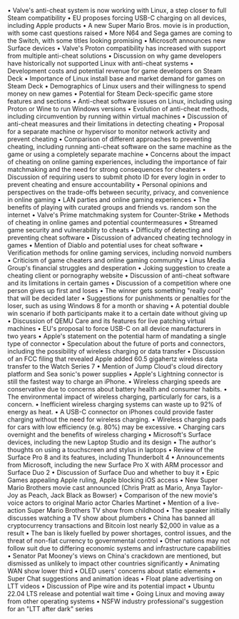 • Valve's anti-cheat system is now working with Linux, a step closer to full Steam compatibility
• EU proposes forcing USB-C charging on all devices, including Apple products
• A new Super Mario Bros. movie is in production, with some cast questions raised
• More N64 and Sega games are coming to the Switch, with some titles looking promising
• Microsoft announces new Surface devices
• Valve's Proton compatibility has increased with support from multiple anti-cheat solutions
• Discussion on why game developers have historically not supported Linux with anti-cheat systems
• Development costs and potential revenue for game developers on Steam Deck
• Importance of Linux install base and market demand for games on Steam Deck
• Demographics of Linux users and their willingness to spend money on new games
• Potential for Steam Deck-specific game store features and sections
• Anti-cheat software issues on Linux, including using Proton or Wine to run Windows versions
• Evolution of anti-cheat methods, including circumvention by running within virtual machines
• Discussion of anti-cheat measures and their limitations in detecting cheating
• Proposal for a separate machine or hypervisor to monitor network activity and prevent cheating
• Comparison of different approaches to preventing cheating, including running anti-cheat software on the same machine as the game or using a completely separate machine
• Concerns about the impact of cheating on online gaming experiences, including the importance of fair matchmaking and the need for strong consequences for cheaters
• Discussion of requiring users to submit photo ID for every login in order to prevent cheating and ensure accountability
• Personal opinions and perspectives on the trade-offs between security, privacy, and convenience in online gaming
• LAN parties and online gaming experiences
• The benefits of playing with curated groups and friends vs. random son the internet
• Valve's Prime matchmaking system for Counter-Strike
• Methods of cheating in online games and potential countermeasures
• Streamed game security and vulnerability to cheats
• Difficulty of detecting and preventing cheat software
• Discussion of advanced cheating technology in games
• Mention of Diablo and potential uses for cheat software
• Verification methods for online gaming services, including nonvoid numbers
• Criticism of game cheaters and online gaming community
• Linus Media Group's financial struggles and desperation
• Joking suggestion to create a cheating client or pornography website
• Discussion of anti-cheat software and its limitations in certain games
• Discussion of a competition where one person gives up first and loses
• The winner gets something "really cool" that will be decided later
• Suggestions for punishments or penalties for the loser, such as using Windows 8 for a month or shaving
• A potential double win scenario if both participants make it to a certain date without giving up
• Discussion of QEMU Care and its features for live patching virtual machines
• EU's proposal to force USB-C on all device manufacturers in two years
• Apple's statement on the potential harm of mandating a single type of connector
• Speculation about the future of ports and connectors, including the possibility of wireless charging or data transfer
• Discussion of an FCC filing that revealed Apple added 60.5 gigahertz wireless data transfer to the Watch Series 7
• Mention of Jump Cloud's cloud directory platform and Sea sonic's power supplies
• Apple's Lightning connector is still the fastest way to charge an iPhone.
• Wireless charging speeds are conservative due to concerns about battery health and consumer habits.
• The environmental impact of wireless charging, particularly for cars, is a concern.
• Inefficient wireless charging systems can waste up to 92% of energy as heat.
• A USB-C connector on iPhones could provide faster charging without the need for wireless charging.
• Wireless charging pads for cars with low efficiency (e.g. 80%) may be excessive.
• Charging cars overnight and the benefits of wireless charging
• Microsoft's Surface devices, including the new Laptop Studio and its design
• The author's thoughts on using a touchscreen and stylus in laptops
• Review of the Surface Pro 8 and its features, including Thunderbolt 4
• Announcements from Microsoft, including the new Surface Pro X with ARM processor and Surface Duo 2
• Discussion of Surface Duo and whether to buy it
• Epic Games appealing Apple ruling, Apple blocking iOS access
• New Super Mario Brothers movie cast announced (Chris Pratt as Mario, Anya Taylor-Joy as Peach, Jack Black as Bowser)
• Comparison of the new movie's voice actors to original Mario actor Charles Martinet
• Mention of a live-action Super Mario Brothers TV show from childhood
• The speaker initially discusses watching a TV show about plumbers
• China has banned all cryptocurrency transactions and Bitcoin lost nearly $2,000 in value as a result
• The ban is likely fuelled by power shortages, control issues, and the threat of non-fiat currency to governmental control
• Other nations may not follow suit due to differing economic systems and infrastructure capabilities
• Senator Pat Mooney's views on China's crackdown are mentioned, but dismissed as unlikely to impact other countries significantly
• Animating WAN show lower third
• OLED users' concerns about static elements
• Super Chat suggestions and animation ideas
• Float plane advertising on LTT videos
• Discussion of Pipe wire and its potential impact
• Ubuntu 22.04 LTS release and potential wait time
• Going Linux and moving away from other operating systems
• NSFW industry professional's suggestion for an "LTT after dark" series